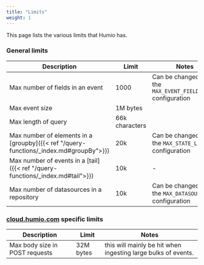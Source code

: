 ```yaml
---
title: "Limits"
weight: 1
---
```


This page lists the various limits that Humio has.


### General limits

| Description | Limit | Notes |
|-------------|-------|-------|
| Max number of fields in an event| 1000 | Can be changed using the `MAX_EVENT_FIELD_COUNT` configuration|
| Max event size | 1M bytes |
| Max length of query | 66k characters|
| Max number of elements in a [groupby]({{< ref "/query-functions/_index.md#groupBy">}}) | 20k | Can be changed using the `MAX_STATE_LIMIT` configuration
| Max number of events in a [tail]({{< ref "/query-functions/_index.md#tail">}}) | 10k | -
| Max number of datasources in a repository | 10k | Can be changed using the `MAX_DATASOURCES` configuration


### [cloud.humio.com](https://cloud.humio.com) specific limits

| Description | Limit | Notes |
|-------------|-------|-------|
| Max body size in POST requests | 32M bytes | this will mainly be hit when ingesting large bulks of events.
